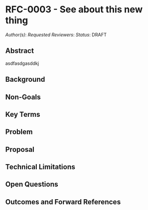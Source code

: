 # RFC-0003 - See about this new thing

*Author(s)*:
*Requested Reviewers*:
*Status*: DRAFT

## Abstract
asdfasdgasddkj

## Background

## Non-Goals

## Key Terms

## Problem

## Proposal

## Technical Limitations

## Open Questions

## Outcomes and Forward References